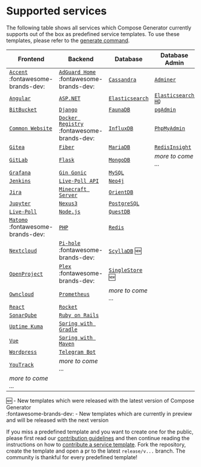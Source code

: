# Supported services

The following table shows all services which Compose Generator currently supports out of the box as predefined service templates. To use these templates, please refer to the [generate command](../usage/generate).

| Frontend                                                                                                                                                      | Backend                                                                                                                                                              | Database                                                                                                                                                      | Database Admin                                                                                                                                                   |
| ------------------------------------------------------------------------------------------------------------------------------------------------------------- | -------------------------------------------------------------------------------------------------------------------------------------------------------------------- | ------------------------------------------------------------------------------------------------------------------------------------------------------------- | ---------------------------------------------------------------------------------------------------------------------------------------------------------------- |
| [`Accent`](https://github.com/compose-generator/compose-generator/tree/release/v1.3.x/predefined-services/frontend/accent) :fontawesome-brands-dev:           | [`AdGuard Home`](https://github.com/compose-generator/compose-generator/tree/release/v1.3.x/predefined-services/backend/adguard-home) :fontawesome-brands-dev:       | [`Cassandra`](https://github.com/compose-generator/compose-generator/tree/release/v1.3.x/predefined-services/database/cassandra)                              | [`Adminer`](https://github.com/compose-generator/compose-generator/tree/release/v1.3.x/predefined-services/db-admin/adminer)                                     |
| [`Angular`](https://github.com/compose-generator/compose-generator/tree/release/v1.3.x/predefined-services/frontend/angular)                                  | [`ASP.NET`](https://github.com/compose-generator/compose-generator/tree/release/v1.3.x/predefined-services/backend/aspnet)                                           | [`Elasticsearch`](https://github.com/compose-generator/compose-generator/tree/release/v1.3.x/predefined-services/database/elasticsearch)                      | [`Elasticsearch HQ`](https://github.com/compose-generator/compose-generator/tree/release/v1.3.x/predefined-services/db-admin/elasticsearch-hq)                   |
| [`BitBucket`](https://github.com/compose-generator/compose-generator/tree/release/v1.3.x/predefined-services/frontend/bitbucket)                              | [`Django`](https://github.com/compose-generator/compose-generator/tree/release/v1.3.x/predefined-services/backend/django)                                            | [`FaunaDB`](https://github.com/compose-generator/compose-generator/tree/release/v1.3.x/predefined-services/database/faunadb)                                  | [`pgAdmin`](https://github.com/compose-generator/compose-generator/tree/release/v1.3.x/predefined-services/db-admin/pgadmin)                                     |
| [`Common Website`](https://github.com/compose-generator/compose-generator/tree/release/v1.3.x/predefined-services/frontend/common-website)                    | [`Docker Registry`](https://github.com/compose-generator/compose-generator/tree/release/v1.3.x/predefined-services/backend/docker-registry) :fontawesome-brands-dev: | [`InfluxDB`](https://github.com/compose-generator/compose-generator/tree/release/v1.3.x/predefined-services/database/influxdb)                                | [`PhpMyAdmin`](https://github.com/compose-generator/compose-generator/tree/release/v1.3.x/predefined-services/db-admin/phpmyadmin)                               |
| [`Gitea`](https://github.com/compose-generator/compose-generator/tree/release/v1.3.x/predefined-services/frontend/gitea)                                      | [`Fiber`](https://github.com/compose-generator/compose-generator/tree/release/v1.3.x/predefined-services/backend/fiber)                                              | [`MariaDB`](https://github.com/compose-generator/compose-generator/tree/release/v1.3.x/predefined-services/database/mariadb)                                  | [`RedisInsight`](https://github.com/compose-generator/compose-generator/tree/release/v1.3.x/predefined-services/db-admin/redis-insight)                          |
| [`GitLab`](https://github.com/compose-generator/compose-generator/tree/release/v1.3.x/predefined-services/frontend/gitlab)                                    | [`Flask`](https://github.com/compose-generator/compose-generator/tree/release/v1.3.x/predefined-services/backend/flask)                                              | [`MongoDB`](https://github.com/compose-generator/compose-generator/tree/release/v1.3.x/predefined-services/database/mongodb)                                  | *more to come ...*                                                                                                                                               |
| [`Grafana`](https://github.com/compose-generator/compose-generator/tree/release/v1.3.x/predefined-services/frontend/grafana)                                  | [`Gin Gonic`](https://github.com/compose-generator/compose-generator/tree/release/v1.3.x/predefined-services/backend/gin)                                            | [`MySQL`](https://github.com/compose-generator/compose-generator/tree/release/v1.3.x/predefined-services/database/mysql)                                      |                                                                                                                                                                  |
| [`Jenkins`](https://github.com/compose-generator/compose-generator/tree/release/v1.3.x/predefined-services/frontend/jenkins)                                  | [`Live-Poll API`](https://github.com/compose-generator/compose-generator/tree/release/v1.3.x/predefined-services/backend/live-poll-api)                              | [`Neo4j`](https://github.com/compose-generator/compose-generator/tree/release/v1.3.x/predefined-services/database/neo4j)                                      |                                                                                                                                                                  |
| [`Jira`](https://github.com/compose-generator/compose-generator/tree/release/v1.3.x/predefined-services/frontend/jira)                                        | [`Minecraft Server`](https://github.com/compose-generator/compose-generator/tree/release/v1.3.x/predefined-services/backend/minecraft-server)                        | [`OrientDB`](https://github.com/compose-generator/compose-generator/tree/release/v1.3.x/predefined-services/database/orientdb)                                |                                                                                                                                                                  |
| [`Jupyter`](https://github.com/compose-generator/compose-generator/tree/release/v1.3.x/predefined-services/frontend/jupyter)                                  | [`Nexus3`](https://github.com/compose-generator/compose-generator/tree/release/v1.3.x/predefined-services/backend/nexus)                                             | [`PostgreSQL`](https://github.com/compose-generator/compose-generator/tree/release/v1.3.x/predefined-services/database/postgres)                              |                                                                                                                                                                  |
| [`Live-Poll`](https://github.com/compose-generator/compose-generator/tree/release/v1.3.x/predefined-services/frontend/live-poll)                              | [`Node.js`](https://github.com/compose-generator/compose-generator/tree/release/v1.3.x/predefined-services/backend/node)                                             | [`QuestDB`](https://github.com/compose-generator/compose-generator/tree/release/v1.3.x/predefined-services/database/questdb)                                  |                                                                                                                                                                  |
| [`Matomo`](https://github.com/compose-generator/compose-generator/tree/release/v1.3.x/predefined-services/frontend/matomo) :fontawesome-brands-dev:           | [`PHP`](https://github.com/compose-generator/compose-generator/tree/release/v1.3.x/predefined-services/backend/php)                                                  | [`Redis`](https://github.com/compose-generator/compose-generator/tree/release/v1.3.x/predefined-services/database/redis)                                      |                                                                                                                                                                  |
| [`Nextcloud`](https://github.com/compose-generator/compose-generator/tree/release/v1.3.x/predefined-services/frontend/nextcloud)                              | [`Pi-hole`](https://github.com/compose-generator/compose-generator/tree/release/v1.3.x/predefined-services/backend/pi-hole) :fontawesome-brands-dev:                 | [`ScyllaDB`](https://github.com/compose-generator/compose-generator/tree/release/v1.3.x/predefined-services/database/scylladb) :new:                          |                                                                                                                                                                  |
| [`OpenProject`](https://github.com/compose-generator/compose-generator/tree/release/v1.3.x/predefined-services/frontend/openproject)                          | [`Plex`](https://github.com/compose-generator/compose-generator/tree/release/v1.3.x/predefined-services/backend/plex) :fontawesome-brands-dev:                       | [`SingleStore`](https://github.com/compose-generator/compose-generator/tree/release/v1.3.x/predefined-services/database/singlestore) :new:                    |                                                                                                                                                                  |
| [`Owncloud`](https://github.com/compose-generator/compose-generator/tree/release/v1.3.x/predefined-services/frontend/owncloud)                                | [`Prometheus`](https://github.com/compose-generator/compose-generator/tree/release/v1.3.x/predefined-services/backend/prometheus)                                    | *more to come ...*                                                                                                                                            |                                                                                                                                                                  |
| [`React`](https://github.com/compose-generator/compose-generator/tree/release/v1.3.x/predefined-services/frontend/react)                                      | [`Rocket`](https://github.com/compose-generator/compose-generator/tree/release/v1.3.x/predefined-services/backend/rocket)                                            |                                                                                                                                                               |                                                                                                                                                                  |
| [`SonarQube`](https://github.com/compose-generator/compose-generator/tree/release/v1.3.x/predefined-services/frontend/sonarqube)                              | [`Ruby on Rails`](https://github.com/compose-generator/compose-generator/tree/release/v1.3.x/predefined-services/backend/rails)                                      |                                                                                                                                                               |                                                                                                                                                                  |
| [`Uptime Kuma`](https://github.com/compose-generator/compose-generator/tree/release/v1.3.x/predefined-services/frontend/uptime-kuma)                          | [`Spring with Gradle`](https://github.com/compose-generator/compose-generator/tree/release/v1.3.x/predefined-services/backend/spring-gradle)                         |                                                                                                                                                               |                                                                                                                                                                  |
| [`Vue`](https://github.com/compose-generator/compose-generator/tree/release/v1.3.x/predefined-services/frontend/vue)                                          | [`Spring with Maven`](https://github.com/compose-generator/compose-generator/tree/release/v1.3.x/predefined-services/backend/spring-maven)                           |                                                                                                                                                               |                                                                                                                                                                  |
| [`Wordpress`](https://github.com/compose-generator/compose-generator/tree/release/v1.3.x/predefined-services/frontend/wordpress)                              | [`Telegram Bot`](https://github.com/compose-generator/compose-generator/tree/release/v1.3.x/predefined-services/backend/telegram-bot)                                |                                                                                                                                                               |                                                                                                                                                                  |
| [`YouTrack`](https://github.com/compose-generator/compose-generator/tree/release/v1.3.x/predefined-services/frontend/youtrack)                                | *more to come ...*                                                                                                                                                   |                                                                                                                                                               |                                                                                                                                                                  |
| *more to come ...*                                                                                                                                            |                                                                                                                                                                      |                                                                                                                                                               |                                                                                                                                                                  |

:new: - New templates which were released with the latest version of Compose Generator <br>
:fontawesome-brands-dev: - New templates which are currently in preview and will be released with the next version

If you miss a predefined template and you want to create one for the public, please first read our [contribution guidelines](../contributing) and then continue reading the instructions on how to [contribute a service template](https://github.com/compose-generator/compose-generator/blob/docs/supported-services-page/predefined-services/README.md). Fork the repository, create the template and open a pr to the latest `release/v...` branch. The community is thankful for every predefined template!